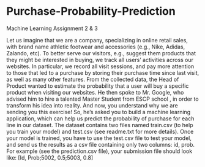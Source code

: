# Purchase-Probability-Prediction
Machine Learning Assignment 2 & 3

Let us imagine that we are a company, specializing in online retail sales, with brand name athletic footwear and accessories (e.g., Nike, Adidas, Zalando, etc). To better serve our visitors, e.g., suggest them products that they might be interested in buying, we track all users’ activities across our websites. In particular, we record all visit sessions, and pay more attention to those that led to a purchase by storing their purchase time since last visit, as well as many other features. From the collected data, the Head of Product wanted to estimate the probability that a user will buy a specific product when visiting our websites. He then spoke to Mr. Google, who advised him to hire a talented Master Student from ESCP school , in order to transform his idea into reality. And now, you understand why we are sending you this exercise! 
So, he’s asked you to build a machine learning application, which can help us predict the probability of purchase for each line in our dataset. The dataset contains two files named train.csv (to help you train your model) and test.csv (see readme.txt for more details). Once your model is trained, you have to use the test.csv file to test your model, and send us the results as a csv file containing only two columns: id, prob. For example (see the prediction.csv file), your submission file should look like: 
[Id, Prob;5002, 0.5;5003, 0.8]
